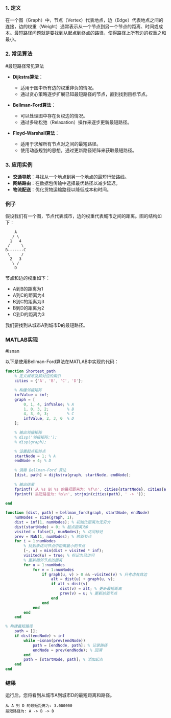 
### 1. 定义
在一个图（Graph）中，节点（Vertex）代表地点，边（Edge）代表地点之间的连接，边的权重（Weight）通常表示从一个节点到另一个节点的距离、时间或成本。最短路径问题就是要找到从起点到终点的路径，使得路径上所有边的权重之和最小。

### 2. 常见算法
#最短路径常见算法
- **Dijkstra算法**：
  - 适用于图中所有边的权重非负的情况。
  - 通过贪心策略逐步扩展已知最短路径的节点，直到找到目标节点。

- **Bellman-Ford算法**：
  - 可以处理图中存在负权边的情况。
  - 通过多轮松弛（Relaxation）操作来逐步更新最短路径。

- **Floyd-Warshall算法**：
  - 适用于求解所有节点对之间的最短路径。
  - 使用动态规划的思想，通过更新路径矩阵来获取最短路径。

### 3. 应用实例
- **交通导航**：寻找从一个地点到另一个地点的最短行驶路线。
- **网络路由**：在数据包传输中选择最优路径以减少延迟。
- **物流配送**：优化货物运输路径以降低成本和时间。

### 例子
假设我们有一个图，节点代表城市，边的权重代表城市之间的距离。图的结构如下：

```
    A
   / \
  1   4
 /     \
B-------C
 \     /
  2   3
   \ /
    D
```

节点和边的权重如下：
- A到B的距离为1
- A到C的距离为4
- B到C的距离为3
- B到D的距离为2
- C到D的距离为3

我们要找到从城市A到城市D的最短路径。

### MATLAB实现
#isnan 

以下是使用Bellman-Ford算法在MATLAB中实现的代码：

```matlab
function Shortest_path
	% 定义城市及其对应的索引
	cities = {'A', 'B', 'C', 'D'};

	% 构建邻接矩阵
	infValue = inf;
	graph = [
		0, 1, 4, infValue; % A
		1, 0, 3, 2;        % B
		4, 3, 0, 3;        % C
		infValue, 2, 3, 0  % D
	];

	% 输出邻接矩阵
	% disp('邻接矩阵:');
	% disp(graph);

	% 设置起点和终点
	startNode = 1; % A
	endNode = 4; % D
	
	% 调用 Bellman-Ford 算法
	[dist, path] = dijkstra(graph, startNode, endNode);
	
	% 输出结果
	fprintf('从 %s 到 %s 的最短距离为: %f\n', cities{startNode}, cities{endNode}, dist(endNode));
	fprintf('最短路径为: %s\n', strjoin(cities(path), ' -> '));
	
end

function [dist, path] = bellman_ford(graph, startNode, endNode)
	numNodes = size(graph, 1);
	dist = inf(1, numNodes); % 初始化距离为无穷大
	dist(startNode) = 0; % 起点距离为0
	visited = false(1, numNodes); % 访问标记
	prev = NaN(1, numNodes); % 前驱节点
	for i = 1:numNodes
		% 找到未访问节点中距离最小的节点
		[~, u] = min(dist + visited * inf);
		visited(u) = true; % 标记为已访问
		% 更新相邻节点的距离
		for u = 1:numNodes
			for v = 1:numNodes
				if graph(u, v) > 0 && ~visited(v) % 只考虑有效边
					alt = dist(u) + graph(u, v);
					if alt < dist(v)
						dist(v) = alt; % 更新最短距离
						prev(v) = u; % 更新前驱节点
					end
				end
			end
		end
	end

% 构建最短路径
	path = [];
	if dist(endNode) < inf
		while ~isnan(prev(endNode))
			path = [endNode, path]; % 记录路径
			endNode = prev(endNode); % 回溯
		end
		path = [startNode, path]; % 添加起点
	end
end
```

### 结果
运行后，您将看到从城市A到城市D的最短距离和路径。
```
从 A 到 D 的最短距离为: 3.000000
最短路径为: A -> B -> D
```
